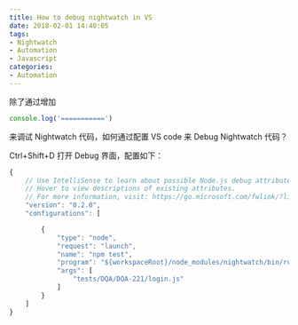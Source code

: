 ```yaml
---
title: How to debug nightwatch in VS
date: 2018-02-01 14:40:05
tags:
- Nightwatch
- Automation
- Javascript
categories: 
- Automation
---
```


除了通过增加

```javascript
console.log('===========')
```

来调试 Nightwatch 代码，如何通过配置 VS code 来 Debug Nightwatch 代码？

Ctrl+Shift+D 打开 Debug 界面，配置如下：

```javascript
{
    // Use IntelliSense to learn about possible Node.js debug attributes.
    // Hover to view descriptions of existing attributes.
    // For more information, visit: https://go.microsoft.com/fwlink/?linkid=830387
    "version": "0.2.0",
    "configurations": [

        {
            "type": "node",
            "request": "launch",
            "name": "npm test",
            "program": "${workspaceRoot}/node_modules/nightwatch/bin/runner.js",
            "args": [
                "tests/DQA/DQA-221/login.js"
            ]
        }
    ]
}
```
